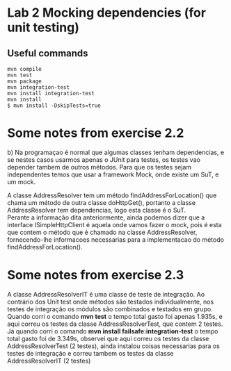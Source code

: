 # Lab 2 Mocking dependencies (for unit testing)

## Useful commands 
```
mvn compile
mvn test
mvn package
mvn integration-test
mvn install integration-test
mvn install
$ mvn install -DskipTests=true
```

# Some notes from exercise 2.2

b) 
Na programaçao é normal que algumas classes tenham dependencias, e se nestes casos usarmos apenas o JUnit para testes, os testes vao depender tambem de outros métodos. Para que os testes sejam independentes temos que usar a framework Mock, onde existe um SuT, e um mock.

A classe AddressResolver tem um método findAddressForLocation() que chama um método de outra classe doHttpGet(), portanto a classe AddressResolver tem dependencias, logo esta classe é o SuT.   
Perante a informação dita anteriormente, ainda podemos dizer que a interface ISimpleHttpClient é aquela onde vamos fazer o mock, pois é esta que contem o método que é chamado na classe AddressResolver, fornecendo-lhe informacoes necessarias para a implementacao do método findAddressForLocation(). 

# Some notes from exercise 2.3

A classe AddressResolverIT é uma classe de teste de integração. Ao contrário dos Unit test onde métodos são testados individualmente, nos testes de integração os módulos são combinados e testados em grupo.  
Quando corri o comando **mvn test** o tempo total gasto foi apenas 1.935s, e aqui correu os testes da classe AddressResolverTest, que contem 2 testes.
Já quando corri o comando **mvn install failsafe:integration-test** o tempo total gasto foi de 3.349s, observei que aqui correu os testes da classe AddressResolverTest (2 testes), ainda instalou coisas necessarias para os testes de integração e correu tambem os testes da classe AddressResolverIT (2 testes)